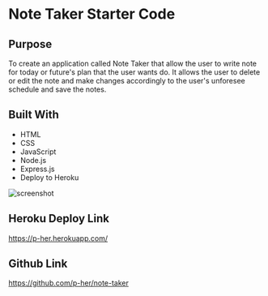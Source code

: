 # Note Taker Starter Code

## Purpose
To create an application called Note Taker that allow the user to write note for today or future's plan that the user wants do.  It allows the user to delete or edit the note and make changes accordingly to the user's unforesee schedule and save the notes.  

## Built With
- HTML
- CSS
- JavaScript
- Node.js
- Express.js
- Deploy to Heroku



![screenshot]('../../Develop/public/assets/img/screenshot-note-taker.png)


## Heroku Deploy Link
https://p-her.herokuapp.com/

## Github Link
https://github.com/p-her/note-taker


